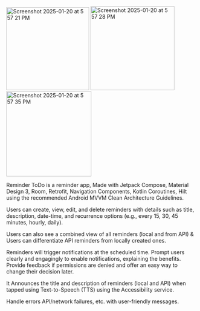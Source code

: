 
<img width="219" alt="Screenshot 2025-01-20 at 5 57 21 PM" src="https://github.com/user-attachments/assets/5310fac5-b16d-404e-be72-192dda4ab630" />
<img width="222" alt="Screenshot 2025-01-20 at 5 57 28 PM" src="https://github.com/user-attachments/assets/ad439022-09cd-447b-b955-8834b82d02c8" />
<img width="225" alt="Screenshot 2025-01-20 at 5 57 35 PM" src="https://github.com/user-attachments/assets/6817dda4-279b-470f-aad7-664dfffa56aa" />


Reminder ToDo is a reminder app, Made with Jetpack Compose, Material Design 3, Room, Retrofit, Navigation Components, Kotlin Coroutines, Hilt using the recommended Android MVVM Clean Architecture Guidelines.

Users can create, view, edit, and delete reminders with details such as title, description, date-time, and recurrence options (e.g., every 15, 30, 45 minutes, hourly, daily).

Users can also see a combined view of all reminders (local and from API) & Users can differentiate API reminders from locally created ones.

Reminders will trigger notifications at the scheduled time. Prompt users clearly and engagingly to enable notifications, explaining the benefits. Provide feedback if permissions
are denied and offer an easy way to change their decision later.

It Announces the title and description of reminders (local and API) when tapped using Text-to-Speech (TTS) using the Accessibility service.

Handle errors API/network failures, etc. with user-friendly messages.

